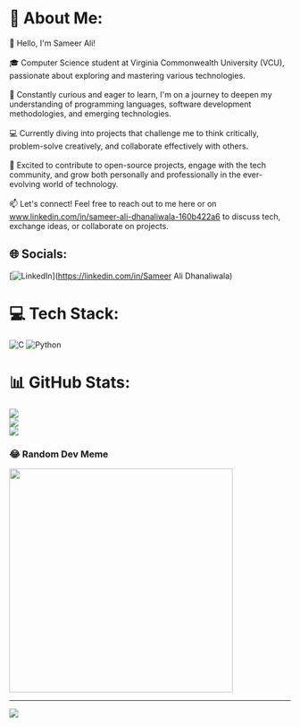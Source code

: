 # 💫 About Me:
👋 Hello, I'm Sameer Ali!<br><br>🎓 Computer Science student at Virginia Commonwealth University (VCU), passionate about exploring and mastering various technologies.<br><br>🌟 Constantly curious and eager to learn, I'm on a journey to deepen my understanding of programming languages, software development methodologies, and emerging technologies.<br><br>💻 Currently diving into projects that challenge me to think critically, problem-solve creatively, and collaborate effectively with others.<br><br>🚀 Excited to contribute to open-source projects, engage with the tech community, and grow both personally and professionally in the ever-evolving world of technology.<br><br>📫 Let's connect! Feel free to reach out to me here or on www.linkedin.com/in/sameer-ali-dhanaliwala-160b422a6 to discuss tech, exchange ideas, or collaborate on projects.


## 🌐 Socials:
[![LinkedIn](https://img.shields.io/badge/LinkedIn-%230077B5.svg?logo=linkedin&logoColor=white)](https://linkedin.com/in/Sameer Ali Dhanaliwala) 

# 💻 Tech Stack:
![C](https://img.shields.io/badge/c-%2300599C.svg?style=for-the-badge&logo=c&logoColor=white) ![Python](https://img.shields.io/badge/python-3670A0?style=for-the-badge&logo=python&logoColor=ffdd54)
# 📊 GitHub Stats:
![](https://github-readme-stats.vercel.app/api?username=xsameeer&theme=radical&hide_border=false&include_all_commits=false&count_private=false)<br/>
![](https://github-readme-streak-stats.herokuapp.com/?user=xsameeer&theme=radical&hide_border=false)<br/>
![](https://github-readme-stats.vercel.app/api/top-langs/?username=xsameeer&theme=radical&hide_border=false&include_all_commits=false&count_private=false&layout=compact)

### 😂 Random Dev Meme
<img src='https://randommeme-five.vercel.app/' style="height: 400px;"/>

---
[![](https://visitcount.itsvg.in/api?id=xsameeer&icon=0&color=0)](https://visitcount.itsvg.in)

<!-- Proudly created with GPRM ( https://gprm.itsvg.in ) -->

